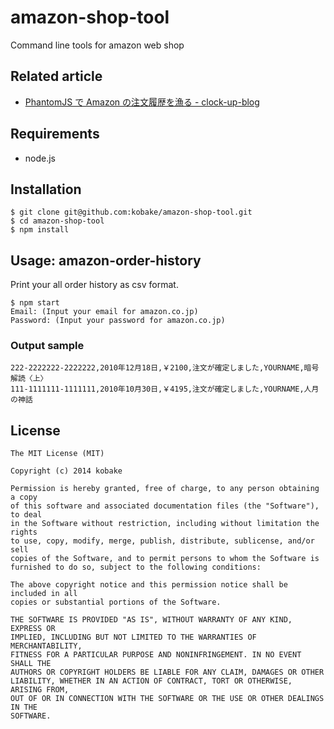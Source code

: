 amazon-shop-tool
================

Command line tools for amazon web shop

Related article
---------------
- [PhantomJS で Amazon の注文履歴を漁る - clock-up-blog](http://blog.clock-up.jp/entry/2014/09/07/phantomjs-amazon)


Requirements
------------
- node.js


Installation
------------

	$ git clone git@github.com:kobake/amazon-shop-tool.git
	$ cd amazon-shop-tool
	$ npm install


Usage: amazon-order-history
---------------------------
Print your all order history as csv format.

	$ npm start
	Email: (Input your email for amazon.co.jp)
	Password: (Input your password for amazon.co.jp)


### Output sample

	222-2222222-2222222,2010年12月18日,￥2100,注文が確定しました,YOURNAME,暗号解読〈上〉
	111-1111111-1111111,2010年10月30日,￥4195,注文が確定しました,YOURNAME,人月の神話


License
-------
    The MIT License (MIT)
    
    Copyright (c) 2014 kobake
    
    Permission is hereby granted, free of charge, to any person obtaining a copy
    of this software and associated documentation files (the "Software"), to deal
    in the Software without restriction, including without limitation the rights
    to use, copy, modify, merge, publish, distribute, sublicense, and/or sell
    copies of the Software, and to permit persons to whom the Software is
    furnished to do so, subject to the following conditions:
    
    The above copyright notice and this permission notice shall be included in all
    copies or substantial portions of the Software.
    
    THE SOFTWARE IS PROVIDED "AS IS", WITHOUT WARRANTY OF ANY KIND, EXPRESS OR
    IMPLIED, INCLUDING BUT NOT LIMITED TO THE WARRANTIES OF MERCHANTABILITY,
    FITNESS FOR A PARTICULAR PURPOSE AND NONINFRINGEMENT. IN NO EVENT SHALL THE
    AUTHORS OR COPYRIGHT HOLDERS BE LIABLE FOR ANY CLAIM, DAMAGES OR OTHER
    LIABILITY, WHETHER IN AN ACTION OF CONTRACT, TORT OR OTHERWISE, ARISING FROM,
    OUT OF OR IN CONNECTION WITH THE SOFTWARE OR THE USE OR OTHER DEALINGS IN THE
    SOFTWARE.
